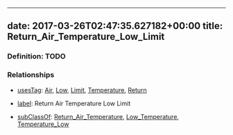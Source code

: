 
---
date: 2017-03-26T02:47:35.627182+00:00
title: Return_Air_Temperature_Low_Limit
---
### Definition: TODO

### Relationships

* [usesTag](https://brickschema.org/schema/1.0/BrickFrame#usesTag): [Air](https://brickschema.org/schema/1.0/BrickTag#Air), [Low](https://brickschema.org/schema/1.0/BrickTag#Low), [Limit](https://brickschema.org/schema/1.0/BrickTag#Limit), [Temperature](https://brickschema.org/schema/1.0/BrickTag#Temperature), [Return](https://brickschema.org/schema/1.0/BrickTag#Return)

* [label](http://www.w3.org/2000/01/rdf-schema#label): Return Air Temperature Low Limit

* [subClassOf](http://www.w3.org/2000/01/rdf-schema#subClassOf): [Return_Air_Temperature](https://brickschema.org/schema/1.0/Brick#Return_Air_Temperature), [Low_Temperature](https://brickschema.org/schema/1.0/Brick#Low_Temperature), [Temperature_Low](https://brickschema.org/schema/1.0/Brick#Temperature_Low)
